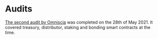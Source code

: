 # Audits

​[The second audit by Omniscia](https://omniscia.io/olympusdao-algorithmic-currency-protocol) was completed on the 28th of May 2021. It covered treasury, distributor, staking and bonding smart contracts at the time.
